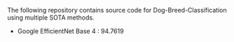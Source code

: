 The following repository contains source code for Dog-Breed-Classification using multiple SOTA methods.

- Google EfficientNet Base 4 : 94.7619